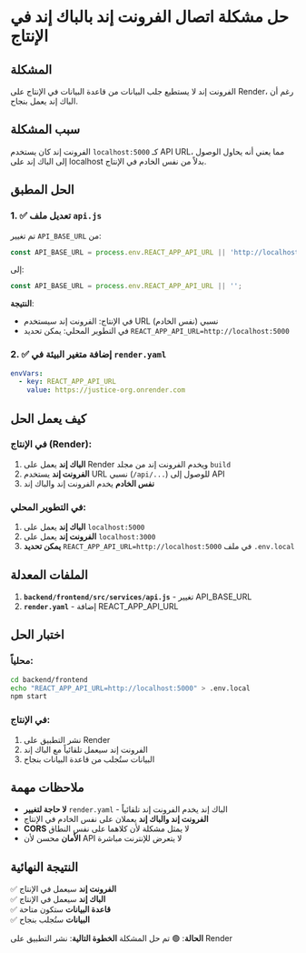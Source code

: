 # حل مشكلة اتصال الفرونت إند بالباك إند في الإنتاج

## المشكلة
الفرونت إند لا يستطيع جلب البيانات من قاعدة البيانات في الإنتاج على Render، رغم أن الباك إند يعمل بنجاح.

## سبب المشكلة
الفرونت إند كان يستخدم `localhost:5000` كـ API URL، مما يعني أنه يحاول الوصول إلى الباك إند على localhost بدلاً من نفس الخادم في الإنتاج.

## الحل المطبق

### 1. ✅ تعديل ملف `api.js`
تم تغيير `API_BASE_URL` من:
```javascript
const API_BASE_URL = process.env.REACT_APP_API_URL || 'http://localhost:5000';
```

إلى:
```javascript
const API_BASE_URL = process.env.REACT_APP_API_URL || '';
```

**النتيجة**: 
- في الإنتاج: الفرونت إند سيستخدم URL نسبي (نفس الخادم)
- في التطوير المحلي: يمكن تحديد `REACT_APP_API_URL=http://localhost:5000`

### 2. ✅ إضافة متغير البيئة في `render.yaml`
```yaml
envVars:
  - key: REACT_APP_API_URL
    value: https://justice-org.onrender.com
```

## كيف يعمل الحل

### في الإنتاج (Render):
1. **الباك إند** يعمل على Render ويخدم الفرونت إند من مجلد `build`
2. **الفرونت إند** يستخدم URL نسبي (`/api/...`) للوصول إلى API
3. **نفس الخادم** يخدم الفرونت إند والباك إند

### في التطوير المحلي:
1. **الباك إند** يعمل على `localhost:5000`
2. **الفرونت إند** يعمل على `localhost:3000`
3. **يمكن تحديد** `REACT_APP_API_URL=http://localhost:5000` في ملف `.env.local`

## الملفات المعدلة

1. **`backend/frontend/src/services/api.js`** - تغيير API_BASE_URL
2. **`render.yaml`** - إضافة REACT_APP_API_URL

## اختبار الحل

### محلياً:
```bash
cd backend/frontend
echo "REACT_APP_API_URL=http://localhost:5000" > .env.local
npm start
```

### في الإنتاج:
1. نشر التطبيق على Render
2. الفرونت إند سيعمل تلقائياً مع الباك إند
3. البيانات ستُجلب من قاعدة البيانات بنجاح

## ملاحظات مهمة

- **لا حاجة لتغيير** `render.yaml` - الباك إند يخدم الفرونت إند تلقائياً
- **الفرونت إند والباك إند** يعملان على نفس الخادم في الإنتاج
- **CORS** لا يمثل مشكلة لأن كلاهما على نفس النطاق
- **الأمان** محسن لأن API لا يتعرض للإنترنت مباشرة

## النتيجة النهائية

✅ **الفرونت إند** سيعمل في الإنتاج  
✅ **الباك إند** سيعمل في الإنتاج  
✅ **قاعدة البيانات** ستكون متاحة  
✅ **البيانات** ستُجلب بنجاح  

**الحالة**: 🟢 تم حل المشكلة
**الخطوة التالية**: نشر التطبيق على Render
